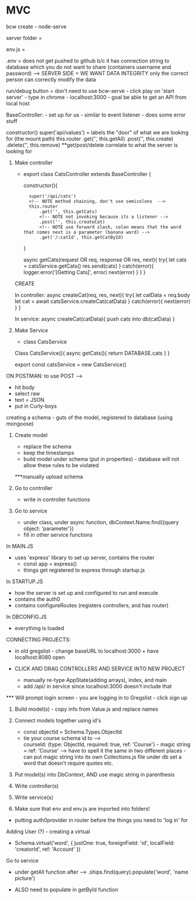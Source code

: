 # MVC

<!-- SECTION Monday Notes -->
bcw create - node-serve

server folder = 

env.js = 

.env = does not get pushed to github b/c it has connection string to database which you do not want to share (containers username and password) --> SERVER SIDE = WE WANT DATA INTEGRITY only the correct person can correctly modify the data

run/debug button = don't need to use bcw-serve 
    - click play on 'start server'
    - type in chrome - localhost:3000
    - goal be able to get an API from local host 


BaseController:
    - set up for us
    - similar to event listener 
    - does some error stuff 


constructor()
    super('api/values') = labels the "door" of what we are looking for (the mount path)
    this.router
        .get('', this.getAll)
        .post('', this.create)
        .delete('', this.remove)
        **get/post/delete correlate to what the server is looking for 


1. Make controller 
    - export class CatsController extends BaseController {
        <!-- FIXME what does extends do?? -->

        constructor(){
        <!-- NOTE when you have an extension you NEED to use a super call -->
            super('/api/cats')
            <!-- NOTE method chaining, don't use semicolons  -->
            this.router
                .get('', this.getCats)
                <!-- NOTE not invoking because its a listener -->
                .post('', this.createCat)
                <!-- NOTE use forward slash, colon means that the word that comes next is a parameter (banana word) -->
                .get('/:catId', this.getCatById)
        }

        <!-- NOTE this is only the [HTTP GET] -->
        <!-- NOTE order of req,res,next is important -->
        async getCats(request OR req, response OR res, next){
            try{
                let cats = catsService.getCats()
                res.send(cats)
            } catch(error){
            <!-- NOTE use logger from utilities - we DO NOT technically need this logger line -->
            logger.error('[Getting Cats]', error)
            <!-- NOTE new way to check for errors -->
            next(error)
            }
        }
    }


    CREATE 

    In controller:
    async createCat(req, res, next){
        try{
            <!-- NOTE how do I get the data from the client?  -->
            let catData = req.body
            <!-- NOTE today only - blindly trust that thing is a cat  -->
            let cat = await catsService.createCat(catData)
        } catch(error){
            next(error)
        }
    }

    In service:
    async createCat(catData){
        push cats into db(catData)
    }


    <!-- NOTE anytime you make a change to server side code - make sure to reload server (there are tools to install that can help with this) -->

2. Make Service 
    - class CatsService

    Class CatsService(){
        async getCats(){
            <!-- NOTE this will be different tomorrow -->
            return DATABASE.cats 
        }
    }

    export const catsService = new CatsService() 


ON POSTMAN:
to use POST -->
- hit body 
- select raw
- text = JSON
- put in Curly-boys 


<!-- SECTION Tuesday Notes -->
creating a schema - guts of the model, registered to database (using mongoose)

1. Create model 
    - replace the schema 
    - keep the timestamps 
    - build model under schema (put in properties) - database will not allow these rules to be violated

    ***manually upload schema 

2. Go to controller
    - write in controller functions  

3. Go to service 
    <!-- NOTE leave this empty, NO QUERY OBJECT when you just want ALL of something -->
    - under class, under async function, dbContext.Name.find({query object: 'parameter'})
    - fill in other service functions 


In MAIN.JS
- uses 'express' library to set up server, contains the router 
    - const app = express()
    - things get registered to express through startup.js

In STARTUP.JS
- how the server is set up and configured to run and execute 
- contains the auth0
- contains configureRoutes (registers controllers, and has router)


In DBCONFIG.JS
- everything is loaded 


CONNECTING PROJECTS:
- in old gregslist - change baseURL to localhost:3000 + have localhost:8080 open 


- CLICK AND DRAG CONTROLLERS AND SERVICE INTO NEW PROJECT 
    - manually re-type AppState(adding arrays), index, and main 
    - add /api/ in service since localhost:3000 doesn't include that 

*** Will prompt login screen - you are logging in to Gregslist - click sign up 


<!-- SECTION Wednesday Notes -->
1. Build model(s) - copy info from Value.js and replace names 
2. Connect models together using id's 
    - const objectId = Schema.Types.ObjectId
    - tie your course schema id to -->   
        courseId: {type: ObjectId, required: true, ref: 'Course'}
            - magic string = ref: 'Course' --> have to spell it the same in two different places 
            - can put magic string into its own Collections.js file under db set a word that doesn't require quotes etc. 

3. Put model(s) into DbContext, AND use magic string in parenthesis 
4. Write controller(s)
5. Write service(s)
6. Make sure that env and env.js are imported into folders! 


<!-- SECTION Thursday Notes -->
- putting auth0provider in router before the things you need to 'log in' for 

Adding User (?) - creating a virtual 
-   Schema.virtual('word', {
    justOne: true,
    foreignField: 'id',
    localField: 'creatorId',
    ref: 'Account'
}) 
<!-- NOTE virtuals are opt in every time you make the query = in service you must include the 'word'  -->

Go to service 
- under getAll function after -->  .ships.find(query).populate('word', 'name picture')
<!-- NOTE populate only works with object ids, only build relationships with object ids  -->
- ALSO need to populate in getById function 


